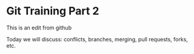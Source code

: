 # Git Training Part 2

This is an edit from github

Today we will discuss: conflicts, branches, merging, pull requests, forks, etc.

